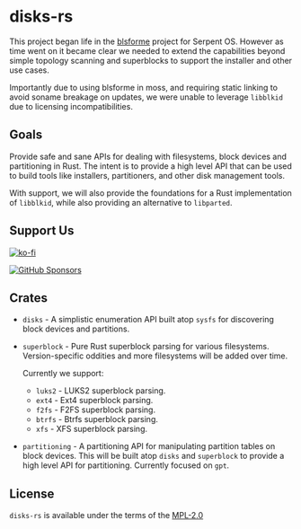 # disks-rs

This project began life in the [blsforme](https://github.com/serpent-os/blsforme) project for Serpent OS.
However as time went on it became clear we needed to extend the capabilities beyond simple topology scanning
and superblocks to support the installer and other use cases.

Importantly due to using blsforme in moss, and requiring static linking to avoid soname breakage on updates,
we were unable to leverage `libblkid` due to licensing incompatibilities.

## Goals

Provide safe and sane APIs for dealing with filesystems, block devices and partitioning in Rust. The intent
is to provide a high level API that can be used to build tools like installers, partitioners, and other disk
management tools.

With support, we will also provide the foundations for a Rust implementation of `libblkid`, while also providing
an alternative to `libparted`.

## Support Us

[![ko-fi](https://ko-fi.com/img/githubbutton_sm.svg)](https://ko-fi.com/J3J511WM9N)

[![GitHub Sponsors](https://img.shields.io/github/sponsors/ikeycode?style=for-the-badge&logo=github&label=Sponsor)](https://github.com/sponsors/ikeycode)

## Crates

- `disks` - A simplistic enumeration API built atop `sysfs` for discovering block devices and partitions.
- `superblock` - Pure Rust superblock parsing for various filesystems. Version-specific oddities and more filesystems
    will be added over time.

    Currently we support:

    - `luks2` - LUKS2 superblock parsing.
    - `ext4` - Ext4 superblock parsing.
    - `f2fs` - F2FS superblock parsing.
    - `btrfs` - Btrfs superblock parsing.
    - `xfs` - XFS superblock parsing.

- `partitioning` - A partitioning API for manipulating partition tables on block devices. This will be built atop
    `disks` and `superblock` to provide a high level API for partitioning. Currently focused on `gpt`.

## License

`disks-rs` is available under the terms of the [MPL-2.0](https://spdx.org/licenses/MPL-2.0.html)
